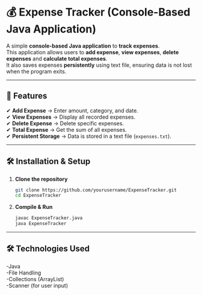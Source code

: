 # 💰 Expense Tracker (Console-Based Java Application)
A simple **console-based Java application** to **track expenses**.  
This application allows users to **add expense**, **view expenses**, **delete expenses** and **calculate total expenses**.  
It also saves expenses **persistently** using text file, ensuring data is not lost when the program exits.

---

## 📜 Features  
✔ **Add Expense** → Enter amount, category, and date.  
✔ **View Expenses** → Display all recorded expenses.  
✔ **Delete Expense** → Delete specific expenses.  
✔ **Total Expense** → Get the sum of all expenses.  
✔ **Persistent Storage** → Data is stored in a text file (`expenses.txt`).  

---

## 🛠️ Installation & Setup

1. **Clone the repository**
   ```sh
   git clone https://github.com/yourusername/ExpenseTracker.git
   cd ExpenseTracker

2. **Compile & Run**
   ```sh
   javac ExpenseTracker.java
   java ExpenseTracker

---

## 🛠 Technologies Used

-Java  
-File Handling  
-Collections (ArrayList)  
-Scanner (for user input)  
